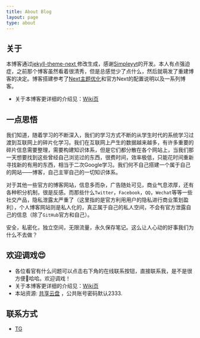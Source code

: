 ```yaml
---
title: About Blog
layout: page
type: about
---
```


## 关于

本博客通过[jekyll-theme-next ](https://github.com/Simpleyyt/jekyll-theme-next)修改生成，感谢[Simpleyyt](https://github.com/Simpleyyt)的开发。本人有点强迫症，之前那个博客虽然看着很清秀，但是总感觉少了点什么，然后就萌发了重建博客的决定。博客搭建参考了[Next主题优化](https://zhuanlan.zhihu.com/p/30836436)和官方Next的配置说明以及一系列博客。

- 关于本博客更详细的介绍见：[Wiki页](https://github.com/ds19991999/ds19991999.github.io/wiki)

## 一点思悟

我们知道，随着学习的不断深入，我们的学习方式不断的从学生时代的系统学习过渡到互联网上的碎片化学习。我们在互联网上产生的数据越来越多，有许多重要的碎片信息需要整理，需要构建知识体系，但是它们都分散在各个网站上，当我们那一天想要找到这些曾经自己浏览过的东西，很费时间，效率极低，只能花时间重新寻找新的有用的东西，相当于二次Google学习。我们何不自己搭建一个属于自己的网站——博客，自己主宰自己的一切知识体系。

对于其他一些官方的博客网站，信息多而杂，广告随处可见，商业气息浓厚，还有各种积分机制，很是反感。而那些什么`Twitter`，`Facebook`，`QQ`，`Wechat`等等一些社交产品，隐私泄露太严重了（这里指的是官方利用用户的隐私进行商业策划盈利），个人博客网站则是私人化的，真正属于自己的私人空间，不会有官方泄露自己的信息（除了`GitHub`官方和自己）。

安全，私密化，独立空间，无限流量，永久保存笔记。这么让人心动的好事我们为什么不去做？

## 欢迎调戏😍

* 各位看官有什么问题可以点击右下角的在线联系按钮，直接联系我，是不是很方便🐤哈哈。欢迎调戏！
* 关于本博客更详细的介绍见：[Wiki页](https://github.com/ds19991999/ds19991999.github.io/wiki)
* 本站资源: [共享云盘](https://pan.creat.kim) ，公共账号密码默认2333.

## 联系方式

* [TG](https://t.me/baba2333)

<script async src="//pagead2.googlesyndication.com/pagead/js/adsbygoogle.js"></script>
<ins class="adsbygoogle"
     style="display:block; text-align:center;"
     data-ad-layout="in-article"
     data-ad-format="fluid"
     data-ad-client="ca-pub-6459493734251675"
     data-ad-slot="5648396167"></ins>
<script>
     (adsbygoogle = window.adsbygoogle || []).push({});
</script>